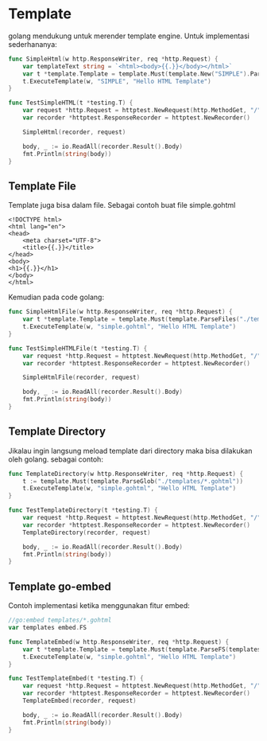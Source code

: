 # Template
golang mendukung untuk merender template engine. Untuk implementasi sederhananya:
```go
func SimpleHtml(w http.ResponseWriter, req *http.Request) {
	var templateText string = `<html><body>{{.}}</body></html>`
	var t *template.Template = template.Must(template.New("SIMPLE").Parse(templateText))
	t.ExecuteTemplate(w, "SIMPLE", "Hello HTML Template")
}

func TestSimpleHTML(t *testing.T) {
	var request *http.Request = httptest.NewRequest(http.MethodGet, "/", nil)
	var recorder *httptest.ResponseRecorder = httptest.NewRecorder()

	SimpleHtml(recorder, request)

	body, _ := io.ReadAll(recorder.Result().Body)
	fmt.Println(string(body))
}
```

## Template File
Template juga bisa dalam file. Sebagai contoh buat file simple.gohtml
```gotemplate
<!DOCTYPE html>
<html lang="en">
<head>
    <meta charset="UTF-8">
    <title>{{.}}</title>
</head>
<body>
<h1>{{.}}</h1>
</body>
</html>
```

Kemudian pada code golang:
```go
func SimpleHtmlFile(w http.ResponseWriter, req *http.Request) {
	var t *template.Template = template.Must(template.ParseFiles("./templates/simple.gohtml"))
	t.ExecuteTemplate(w, "simple.gohtml", "Hello HTML Template")
}

func TestSimpleHTMLFile(t *testing.T) {
	var request *http.Request = httptest.NewRequest(http.MethodGet, "/", nil)
	var recorder *httptest.ResponseRecorder = httptest.NewRecorder()

	SimpleHtmlFile(recorder, request)

	body, _ := io.ReadAll(recorder.Result().Body)
	fmt.Println(string(body))
}
```

## Template Directory
Jikalau ingin langsung meload template dari directory maka bisa dilakukan oleh golang. sebagai contoh:
```go
func TemplateDirectory(w http.ResponseWriter, req *http.Request) {
	t := template.Must(template.ParseGlob("./templates/*.gohtml"))
	t.ExecuteTemplate(w, "simple.gohtml", "Hello HTML Template")
}

func TestTemplateDirectory(t *testing.T) {
	var request *http.Request = httptest.NewRequest(http.MethodGet, "/", nil)
	var recorder *httptest.ResponseRecorder = httptest.NewRecorder()
	TemplateDirectory(recorder, request)

	body, _ := io.ReadAll(recorder.Result().Body)
	fmt.Println(string(body))
}
```

## Template go-embed
Contoh implementasi ketika menggunakan fitur embed:
```go
//go:embed templates/*.gohtml
var templates embed.FS

func TemplateEmbed(w http.ResponseWriter, req *http.Request) {
	var t *template.Template = template.Must(template.ParseFS(templates, "templates/*.gohtml"))
	t.ExecuteTemplate(w, "simple.gohtml", "Hello HTML Template")
}

func TestTemplateEmbed(t *testing.T) {
	var request *http.Request = httptest.NewRequest(http.MethodGet, "/", nil)
	var recorder *httptest.ResponseRecorder = httptest.NewRecorder()
	TemplateEmbed(recorder, request)

	body, _ := io.ReadAll(recorder.Result().Body)
	fmt.Println(string(body))
}
```